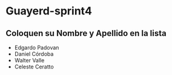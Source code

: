 # Guayerd-sprint4


Coloquen su Nombre y Apellido en la lista
------------------------------------------------
- Edgardo Padovan
- Daniel Córdoba
- Walter Valle
- Celeste Ceratto


